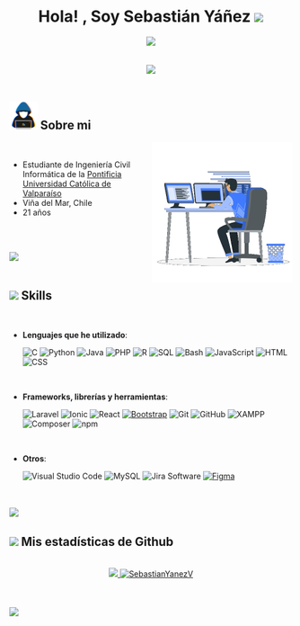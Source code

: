 
<h1 align="center"><b>Hola! , Soy Sebastián Yáñez </b><img src="https://media.giphy.com/media/hvRJCLFzcasrR4ia7z/giphy.gif" width="35"></h1>
<!--  -->
<p align="center">
  <a href="https://github.com/DenverCoder1/readme-typing-svg"><img src="https://readme-typing-svg.herokuapp.com?font=Time+New+Roman&color=cyan&size=25&center=true&vCenter=true&width=600&height=100&lines=Bienvenido+a+mi+perfil;No+hay+nada+que+ver+aquí...;Sigues+acá?;No+vas+a+encontrar+ningún+easter+egg..."></a>
</p>

<br>

<div align="center"> <img src="https://user-images.githubusercontent.com/57133330/188281408-c67df9ee-fd1f-4b37-833b-f02848f1ce02.gif" width="250"></div>

<br>

## <picture><img src = "https://github.com/0xAbdulKhalid/0xAbdulKhalid/raw/main/assets/mdImages/about_me.gif" width = 50px></picture> **Sobre mi**

<picture> <img align="right" src="https://github.com/0xAbdulKhalid/0xAbdulKhalid/raw/main/assets/mdImages/Right_Side.gif" width = 250px></picture>

<br>

- Estudiante de Ingeniería Civil Informática de la [Pontificia Universidad Católica de Valparaíso](https://www.pucv.cl)
- Viña del Mar, Chile
- 21 años

<br>
<br>

<img src="https://user-images.githubusercontent.com/73097560/115834477-dbab4500-a447-11eb-908a-139a6edaec5c.gif"><br><br>

## <img src="https://media2.giphy.com/media/QssGEmpkyEOhBCb7e1/giphy.gif?cid=ecf05e47a0n3gi1bfqntqmob8g9aid1oyj2wr3ds3mg700bl&rid=giphy.gif" width ="25"><b> Skills</b>
<br>

<p align="center">

- **Lenguajes que he utilizado**:
    
    ![C](https://img.shields.io/badge/C-%2300599C.svg?style=for-the-badge&logo=c&logoColor=white)
    ![Python](https://img.shields.io/badge/Python-%2314354C.svg?style=for-the-badge&logo=python&logoColor=white)
    ![Java](https://img.shields.io/badge/Java-%23ED8B00.svg?style=for-the-badge&logo=java&logoColor=white)
    ![PHP](https://img.shields.io/badge/PHP-%777BB4.svg?style=for-the-badge&logo=php&logoColor=white)
    ![R](https://img.shields.io/badge/R-%23276DC3.svg?style=for-the-badge&logo=r&logoColor=white)
    ![SQL](https://img.shields.io/badge/SQL-%234479A1.svg?style=for-the-badge&logo=sql&logoColor=white)
    ![Bash](https://img.shields.io/badge/Bash-%23121011.svg?style=for-the-badge&logo=gnu-bash&logoColor=white)
    ![JavaScript](https://img.shields.io/badge/JavaScript-%23323330.svg?style=for-the-badge&logo=javascript&logoColor=%23F7DF1E)
    ![HTML](https://img.shields.io/badge/HTML-%23E34F26.svg?style=for-the-badge&logo=html5&logoColor=white)
    ![CSS](https://img.shields.io/badge/CSS-%231572B6.svg?style=for-the-badge&logo=css3&logoColor=white)

<br>   

- **Frameworks, librerías y herramientas**:
  
    ![Laravel](https://img.shields.io/badge/Laravel-%23FF2D20.svg?style=for-the-badge&logo=laravel&logoColor=white)
    ![Ionic](https://img.shields.io/badge/Ionic-%234388FC.svg?style=for-the-badge&logo=ionic&logoColor=white)
    ![React](https://img.shields.io/badge/React-%2361DAFB.svg?style=for-the-badge&logo=react&logoColor=white)
    [![Bootstrap](https://img.shields.io/badge/Bootstrap-%23563D7C.svg?style=for-the-badge&logo=bootstrap&logoColor=white)](https://getbootstrap.com/)
    ![Git](https://img.shields.io/badge/git-%23F05033.svg?style=for-the-badge&logo=git&logoColor=white)
    ![GitHub](https://img.shields.io/badge/github-%23121011.svg?style=for-the-badge&logo=github&logoColor=white)
    ![XAMPP](https://img.shields.io/badge/XAMPP-%23FB7A24.svg?style=for-the-badge&logo=xampp&logoColor=white)
    ![Composer](https://img.shields.io/badge/Composer-%230A0A0A.svg?style=for-the-badge&logo=composer&logoColor=white)
    ![npm](https://img.shields.io/badge/npm-%23000000.svg?style=for-the-badge&logo=npm&logoColor=white)

  <br>   

- **Otros**:

    ![Visual Studio Code](https://img.shields.io/badge/Visual%20Studio%20Code-0078d7.svg?style=for-the-badge&logo=visual-studio-code&logoColor=white)
    ![MySQL](https://img.shields.io/badge/MySQL-%234479A1.svg?style=for-the-badge&logo=mysql&logoColor=white)
    ![Jira Software](https://img.shields.io/badge/Jira%20Software-%230A0FFF.svg?style=for-the-badge&logo=jira-software&logoColor=white)
    [![Figma](https://img.shields.io/badge/Figma-%23F24E1E.svg?style=for-the-badge&logo=figma&logoColor=white)](https://www.figma.com/)

</p>

<br>
<br>

<img src="https://user-images.githubusercontent.com/73097560/115834477-dbab4500-a447-11eb-908a-139a6edaec5c.gif">

<br>

## <img src="https://media.giphy.com/media/iY8CRBdQXODJSCERIr/giphy.gif" width="35"><b> Mis estadísticas de Github </b>
<br>

<div align="center">

<a href="https://github.com/SebastianYanezV/">
  <img src="https://github-readme-stats.vercel.app/api?username=SebastianYanezV&locale=es&include_all_commits=true&count_private=true&show_icons=true&line_height=20&title_color=7A7ADB&icon_color=2234AE&text_color=D3D3D3&bg_color=0,000000,130F40" width="450"/>
  <img src="https://github-readme-stats.vercel.app/api/top-langs?username=SebastianYanezV&show_icons=true&locale=es&layout=compact&line_height=20&title_color=7A7ADB&icon_color=2234AE&text_color=D3D3D3&bg_color=0,000000,130F40" width="375"  alt="SebastianYanezV"/>

</a>
</div>

<br>
<br>

<br>
<img src="https://user-images.githubusercontent.com/73097560/115834477-dbab4500-a447-11eb-908a-139a6edaec5c.gif">
<br>
